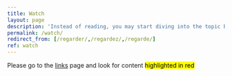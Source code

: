 ```yaml
---
title: Watch
layout: page
description: 'Instead of reading, you may start diving into the topic by watching some of these great talks and documentaries.'
permalink: /watch/
redirect_from: [/regarder/,/regardez/,/regarde/]
ref: watch
---
```

Please go to the [links](/links 'Links') page and look for content <mark class='red'>highlighted in red</mark>
